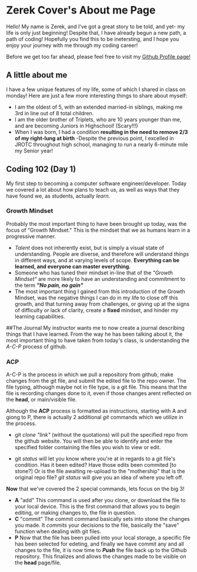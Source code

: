 # Zerek Cover's About me Page
Hello! My name is Zerek, and I've got a great story to be told, and yet- my life is only just beginning!
Despite that, I have already begun a new path, a path of coding! Hopefully you find this to be inetersting, and I hope you enjoy your journey with me through my coding career!

Before we get too far ahead, please feel free to visit my [Github Profile page!](https://github.com/zcover)


## A little about me

I have a few unique features of my life, some of which I shared in class on monday!
Here are just a few more interesting things to share about myself:
- I am the oldest of 5, with an extended married-in siblings, making me 3rd in line out of 8 total children.
- I am the older brother of Triplets, who are 10 years younger than me, and are becoming Juniors in Highschool! (Scary!!!)
- When I was born, I had a condition **resulting in the need to remove 2/3 of my right-lung at birth**
  -Despite the previous point, I excelled in JROTC throughout high school, managing to run a nearly 6-minute mile my Senior year!
  
  
## Coding 102 (Day 1)

My first step to becoming a computer software engineer/developer. Today we covered a lot about how <codefellows> plans to teach us, as well as ways that they have found we, as students, actually *learn*.
  
   ### Growth Mindset
  Probably the most important thing to have been brought up today, was the focus of "Growth Mindset." This is the mindset that we as humans learn in a progressive manner. 
  - *Talent* does not inherently exist, but is simply a visual state of understanding. People are diverse, and therefore will understand *things* in different ways, and at varying levels of scope. **Everything can be learned, and everyone can master everything.**
  - Someone who has tuned their mindset in-line that of the *"Growth Mindset"* are more likely to have an understanding and commitment to the term ***"No pain, no gain"***
  - The most important thing I gained from this introduction of the Growth Mindset, was the negative things I can do in my life to close off this growth, and that turning away from challenges, or giving up at the signs of difficulty or lack of clarity, create a **fixed** mindset, and hinder my learning capabilities.



##The Journal
My instructor wants me to now create a journal describing things that I have learned. From the way he has been talking about it, the most important thing to have taken from today's class, is understanding the _A-C-P_ process of github.

### ACP 
A-C-P is the process in which we pull a repository from github, make changes from the git file, and submit the edited file to the repo owner. The file typing, although maybe not in file type, is a git file. This means that the file is recording changes done to it, even if those changes arent reflected on the __head__, or main/visible file.

Although the **ACP** process is formatted as instructions, starting with A and giong to P, there is actually 2 additional _git_ commands which we utilize in the process.

- git *clone* _"link"_ (without the quotations) will pull the specified repo from the github website. 
You will then be able to identify and enter the specified folder containing the files you wish to view or edit.

- git *status* will let you know where you're at in regards to a git file's condition. Has it been edited? Have those edits been commited [to stone?] Or is the file awaiting re-upload to the "mothership" that is the original repo file? *git status* will give you an idea of where you left off.

**Now** that we've covered the 2 special commands, lets focus on the big 3!
- **A** "add" This command is used after you clone, or download the file to your local device. This is the first command that allows you to begin editing, or making changes to, the file in question.
- **C** "commit" The commit command basically sets into stone the changes you made. It *commits* your decisions to the file, basically the "save" function when dealing with git files.
- **P** Now that the file has been pulled into your local storage, a specific file has been selected for edeting, and finally we have commit any and all changes to the file, it is now time to **_Push_** the file back up to the Github repository. This finalizes and allows the changes made to be visible on the **head** page/file.